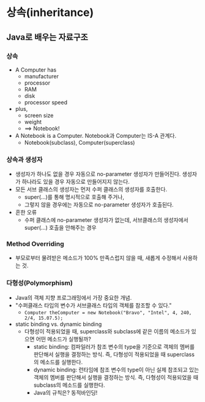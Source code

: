 # 상속(inheritance)

## Java로 배우는 자료구조

### 상속

- A Computer has
  - manufacturer
  - processor
  - RAM
  - disk
  - processor speed
- plus,
  - screen size
  - weight
  - ==> Notebook!
- A Notebook is a Computer. Notebook과 Computer는 IS-A 관계다.
  - Notebook(subclass), Computer(superclass)



### 상속과 생성자

- 생성자가 하나도 없을 경우 자동으로 no-parameter 생성자가 만들어진다. 생성자가 하나라도 있을 경우 자동으로 만들어지지 않는다.
- 모든 서브 클래스의 생성자는 먼저 수퍼 클래스의 생성자를 호출한다.
  - super(...)를 통해 명시적으로 호출해 주거나,
  - 그렇지 않을 경우에는 자동으로 no-parameter 생성자가 호출된다.
- 흔한 오류
  - 수퍼 클래스에 no-parameter 생성자가 없는데, 서브클래스의 생성자에서 super(...) 호출을 안해주는 경우



### Method Overriding

- 부모로부터 물려받은 메소드가 100% 만족스럽지 않을 때, 새롭게 수정해서 사용하는 것.



### 다형성(Polymorphism)

- Java의 객체 지향 프로그래밍에서 가장 중요한 개념.
- "수퍼클래스 타입의 변수가 서브클래스 타입의 객체를 참조할 수 있다."
  - `Computer theComputer = new Notebook("Bravo", "Intel", 4, 240, 2/4, 15.07.5);`
- static binding vs. dynamic binding
  - 다형성이 적용되었을 때, superclass와 subclass에 같은 이름의 메소드가 있으면 어떤 메소드가 실행될까?
    - static binding: 컴파일러가 참조 변수의 type을 기준으로 객체의 멤버를 판단해서 실행을 결정하는 방식. 즉, 다형성이 적용되었을 때 superclass의 메소드를 실행한다.
    - dynamic binding: 런타임에 참조 변수의 type이 아닌 실제 참조되고 있는 객체의 멤버를 판단해서 실행을 결정하는 방식. 즉, 다형성이 적용되었을 때 subclass의 메소드를 실행한다.
    - Java의 규칙은? 동적바인딩!





